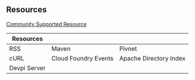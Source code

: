 ## Resources
[Community Supported Resource](http://concourse.ci/resource-types.html)

| Resources            |               |                       |
|----------------------|---------------|-----------------------|
| RSS | Maven |Pivnet |
| cURL | Cloud Foundry Events |Apache Directory Index |
| Devpi Server |
